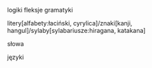 logiki
fleksje
gramatyki

litery[alfabety:łaciński, cyrylica]/znaki[kanji, hangul]/sylaby[sylabariusze:hiragana, katakana]

słowa

języki
